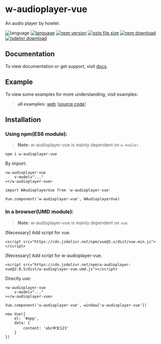 # w-audioplayer-vue
An audio player by howler.

![language](https://img.shields.io/badge/language-JavaScript-orange.svg) 
[![language](https://img.shields.io/badge/vue-2.x-brightgreen.svg)](https://github.com/vuejs/vue) 
[![npm version](http://img.shields.io/npm/v/w-audioplayer-vue.svg?style=flat)](https://npmjs.org/package/w-audioplayer-vue) 
[![gzip file size](http://img.badgesize.io/yuda-lyu/w-audioplayer-vue/master/dist/w-audioplayer-vue.umd.js.svg?compression=gzip)](https://github.com/yuda-lyu/w-audioplayer-vue)
[![npm download](https://img.shields.io/npm/dt/w-audioplayer-vue.svg)](https://npmjs.org/package/w-audioplayer-vue) 
[![jsdelivr download](https://img.shields.io/jsdelivr/npm/hm/w-audioplayer-vue.svg)](https://www.jsdelivr.com/package/npm/w-audioplayer-vue)

## Documentation
To view documentation or get support, visit [docs](https://yuda-lyu.github.io/w-audioplayer-vue/module-WAudioplayerVue.html).

## Example
To view some examples for more understanding, visit examples:

> **all examples:** [web](https://yuda-lyu.github.io/w-audioplayer-vue/examples/app.html) [[source code](https://github.com/yuda-lyu/w-audioplayer-vue/blob/master/docs/examples/app.html)]

## Installation
### Using npm(ES6 module):
> **Note:** w-audioplayer-vue is mainly dependent on `w-howler` .
```alias
npm i w-audioplayer-vue
```
By import:
```alias
<w-audioplayer-vue 
    v-model="..."
></w-audioplayer-vue>

import WAudioplayerVue from 'w-audioplayer-vue'

Vue.component('w-audioplayer-vue', WAudioplayerVue)
```

### In a browser(UMD module):
> **Note:** w-audioplayer-vue is mainly dependent on `vue`.

[Necessary] Add script for vue.
```alias
<script src="https://cdn.jsdelivr.net/npm/vue@2.x/dist/vue.min.js"></script>
```
[Necessary] Add script for w-audioplayer-vue.
```alias
<script src="https://cdn.jsdelivr.net/npm/w-audioplayer-vue@2.0.5/dist/w-audioplayer-vue.umd.js"></script>
```
Directly use:
```alias
<w-audioplayer-vue 
    v-model="..."
></w-audioplayer-vue>

Vue.component('w-audioplayer-vue', window['w-audioplayer-vue'])

new Vue({
    el: '#app',
    data: {
        content: 'abc中文123'
    }
})
```